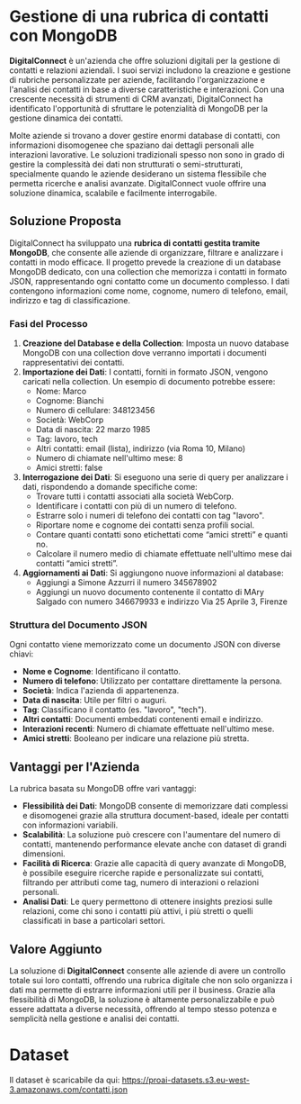 # Gestione di una rubrica di contatti con MongoDB

**DigitalConnect** è un'azienda che offre soluzioni digitali per la gestione di contatti e relazioni aziendali. I suoi servizi includono la creazione e gestione di rubriche personalizzate per aziende, facilitando l'organizzazione e l'analisi dei contatti in base a diverse caratteristiche e interazioni. Con una crescente necessità di strumenti di CRM avanzati, DigitalConnect ha identificato l'opportunità di sfruttare le potenzialità di MongoDB per la gestione dinamica dei contatti.


Molte aziende si trovano a dover gestire enormi database di contatti, con informazioni disomogenee che spaziano dai dettagli personali alle interazioni lavorative. Le soluzioni tradizionali spesso non sono in grado di gestire la complessità dei dati non strutturati o semi-strutturati, specialmente quando le aziende desiderano un sistema flessibile che permetta ricerche e analisi avanzate. DigitalConnect vuole offrire una soluzione dinamica, scalabile e facilmente interrogabile.

## Soluzione Proposta
DigitalConnect ha sviluppato una **rubrica di contatti gestita tramite MongoDB**, che consente alle aziende di organizzare, filtrare e analizzare i contatti in modo efficace. Il progetto prevede la creazione di un database MongoDB dedicato, con una collection che memorizza i contatti in formato JSON, rappresentando ogni contatto come un documento complesso. I dati contengono informazioni come nome, cognome, numero di telefono, email, indirizzo e tag di classificazione.

### Fasi del Processo
1. **Creazione del Database e della Collection**: Imposta un nuovo database MongoDB con una collection dove verranno importati i documenti rappresentativi dei contatti.
2. **Importazione dei Dati**: I contatti, forniti in formato JSON, vengono caricati nella collection. Un esempio di documento potrebbe essere:
   - Nome: Marco
   - Cognome: Bianchi
   - Numero di cellulare: 348123456
   - Società: WebCorp
   - Data di nascita: 22 marzo 1985
   - Tag: lavoro, tech
   - Altri contatti: email (lista), indirizzo (via Roma 10, Milano)
   - Numero di chiamate nell'ultimo mese: 8
   - Amici stretti: false
3. **Interrogazione dei Dati**: Si eseguono una serie di query per analizzare i dati, rispondendo a domande specifiche come:
   - Trovare tutti i contatti associati alla società WebCorp.
   - Identificare i contatti con più di un numero di telefono.
   - Estrarre solo i numeri di telefono dei contatti con tag "lavoro".
   - Riportare nome e cognome dei contatti senza profili social.
   - Contare quanti contatti sono etichettati come “amici stretti” e quanti no.
   - Calcolare il numero medio di chiamate effettuate nell'ultimo mese dai contatti “amici stretti”.
4. **Aggiornamenti ai Dati**: Si aggiungono nuove informazioni al database:
    - Aggiungi a Simone Azzurri il numero 345678902
    - Aggiungi un nuovo documento contenente il contatto di MAry Salgado con numero 346679933 e indirizzo Via 25 Aprile 3, Firenze


### Struttura del Documento JSON
Ogni contatto viene memorizzato come un documento JSON con diverse chiavi:
- **Nome e Cognome**: Identificano il contatto.
- **Numero di telefono**: Utilizzato per contattare direttamente la persona.
- **Società**: Indica l'azienda di appartenenza.
- **Data di nascita**: Utile per filtri o auguri.
- **Tag**: Classificano il contatto (es. "lavoro", "tech").
- **Altri contatti**: Documenti embeddati contenenti email e indirizzo.
- **Interazioni recenti**: Numero di chiamate effettuate nell'ultimo mese.
- **Amici stretti**: Booleano per indicare una relazione più stretta.

## Vantaggi per l'Azienda
La rubrica basata su MongoDB offre vari vantaggi:
- **Flessibilità dei Dati**: MongoDB consente di memorizzare dati complessi e disomogenei grazie alla struttura document-based, ideale per contatti con informazioni variabili.
- **Scalabilità**: La soluzione può crescere con l'aumentare del numero di contatti, mantenendo performance elevate anche con dataset di grandi dimensioni.
- **Facilità di Ricerca**: Grazie alle capacità di query avanzate di MongoDB, è possibile eseguire ricerche rapide e personalizzate sui contatti, filtrando per attributi come tag, numero di interazioni o relazioni personali.
- **Analisi Dati**: Le query permettono di ottenere insights preziosi sulle relazioni, come chi sono i contatti più attivi, i più stretti o quelli classificati in base a particolari settori.

## Valore Aggiunto
La soluzione di **DigitalConnect** consente alle aziende di avere un controllo totale sui loro contatti, offrendo una rubrica digitale che non solo organizza i dati ma permette di estrarre informazioni utili per il business. Grazie alla flessibilità di MongoDB, la soluzione è altamente personalizzabile e può essere adattata a diverse necessità, offrendo al tempo stesso potenza e semplicità nella gestione e analisi dei contatti.

# Dataset

Il dataset è scaricabile da qui: https://proai-datasets.s3.eu-west-3.amazonaws.com/contatti.json

